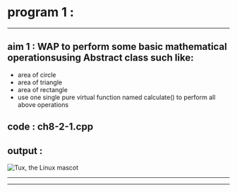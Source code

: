 # program 1 :
---
## aim 1 : WAP to perform some basic mathematical operationsusing Abstract class such like:
- area of circle
- area of triangle
- area of rectangle
- use one single pure virtual function named
calculate() to perform all above operations

## code : ch8-2-1.cpp

## output : 
 ![Tux, the Linux mascot]()

---
___
